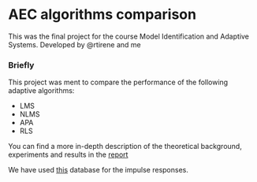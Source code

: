 # AEC algorithms comparison
This was the final project for the course Model Identification and Adaptive Systems. 
Developed by @rtirene and me

### Briefly
This project was ment to compare the performance of the following adaptive algorithms:
- LMS
- NLMS
- APA
- RLS

You can find a more in-depth description of the theoretical background, experiments and results in the [report](MIAS_AECprojectReport_Irene_Fiocchi.pdf)

We have used [this](https://www.iks.rwth-aachen.de/en/research/tools-downloads/databases/aachen-impulse-response-database/) database for the impulse responses.
